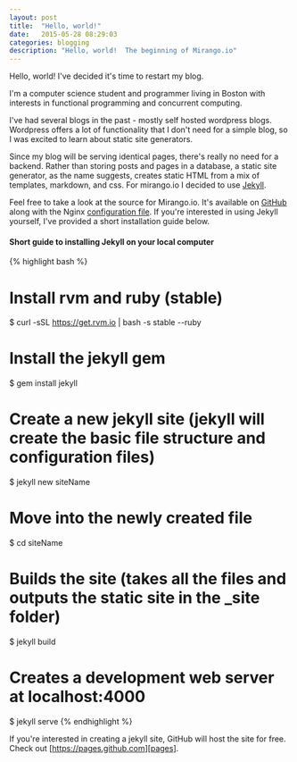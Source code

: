 ```yaml
---
layout: post
title:  "Hello, world!"
date:   2015-05-28 08:29:03
categories: blogging
description: "Hello, world!  The beginning of Mirango.io"
---
```


Hello, world!  I've decided it's time to restart my blog.

I'm a computer science student and programmer living in Boston with interests in functional programming and concurrent computing.

I've had several blogs in the past - mostly self hosted wordpress blogs.  Wordpress offers a lot of functionality that I don't need for a simple blog, so I was excited to learn about static site generators.

Since my blog will be serving identical pages, there's really no need for a backend.  Rather than storing posts and pages in a database, a static site generator, as the name suggests, creates static HTML from a mix of templates, markdown, and css.  For mirango.io I decided to use [Jekyll][jekyll].

Feel free to take a look at the source for Mirango.io.  It's available on [GitHub][mirango] along with the Nginx [configuration file][nginx].  If you're interested in using Jekyll yourself, I've provided a short installation guide below.


<h4>Short guide to installing Jekyll on your local computer</h4>

{% highlight bash %}
# Install rvm and ruby (stable)
$ curl -sSL https://get.rvm.io | bash -s stable --ruby

# Install the jekyll gem
$ gem install jekyll

# Create a new jekyll site (jekyll will create the basic file structure and configuration files)
$ jekyll new siteName

# Move into the newly created file
$ cd siteName

# Builds the site (takes all the files and outputs the static site in the _site folder)
$ jekyll build

# Creates a development web server at localhost:4000
$ jekyll serve
{% endhighlight %}

If you're interested in creating a jekyll site, GitHub will host the site for free.  Check out [https://pages.github.com][pages].

[mirango]: https://www.github.com/sdwalsh/mirango
[nginx]: https://www.github.com/sdwalsh/mirango_nginx
[pages]: https://pages.github.com
[jekyll]: http://jekyllrb.com